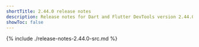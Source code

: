 ```yaml
---
shortTitle: 2.44.0 release notes
description: Release notes for Dart and Flutter DevTools version 2.44.0.
showToc: false
---
```


{% include ./release-notes-2.44.0-src.md %}

